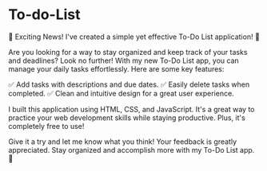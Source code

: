 # To-do-List
📌 Exciting News! I've created a simple yet effective To-Do List application! 📌

Are you looking for a way to stay organized and keep track of your tasks and deadlines? Look no further! With my new To-Do List app, you can manage your daily tasks effortlessly. Here are some key features:

✅ Add tasks with descriptions and due dates.
✅ Easily delete tasks when completed.
✅ Clean and intuitive design for a great user experience.

I built this application using HTML, CSS, and JavaScript. It's a great way to practice your web development skills while staying productive. Plus, it's completely free to use!


Give it a try and let me know what you think! Your feedback is greatly appreciated. Stay organized and accomplish more with my To-Do List app. 🚀

